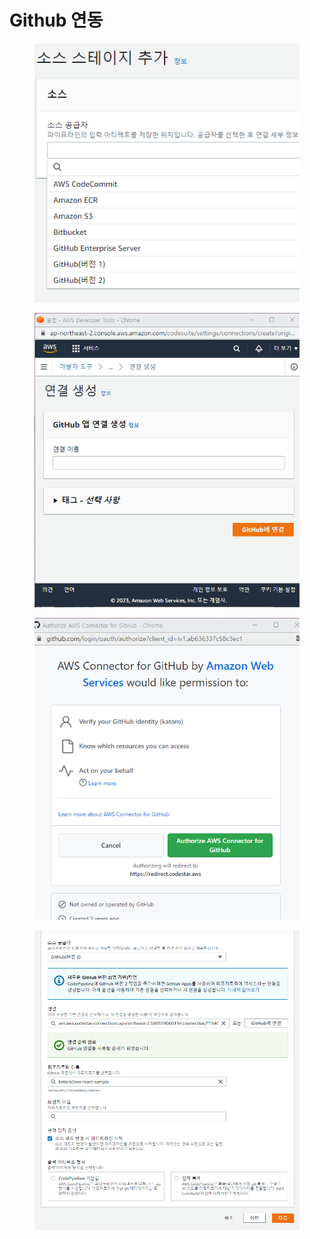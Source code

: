 # Github 연동

<figure><img src="../.gitbook/assets/image (1).png" alt=""><figcaption></figcaption></figure>

<figure><img src="../.gitbook/assets/image (17).png" alt=""><figcaption></figcaption></figure>

<figure><img src="../.gitbook/assets/image (8).png" alt=""><figcaption></figcaption></figure>



<figure><img src="../.gitbook/assets/image (4).png" alt=""><figcaption></figcaption></figure>


